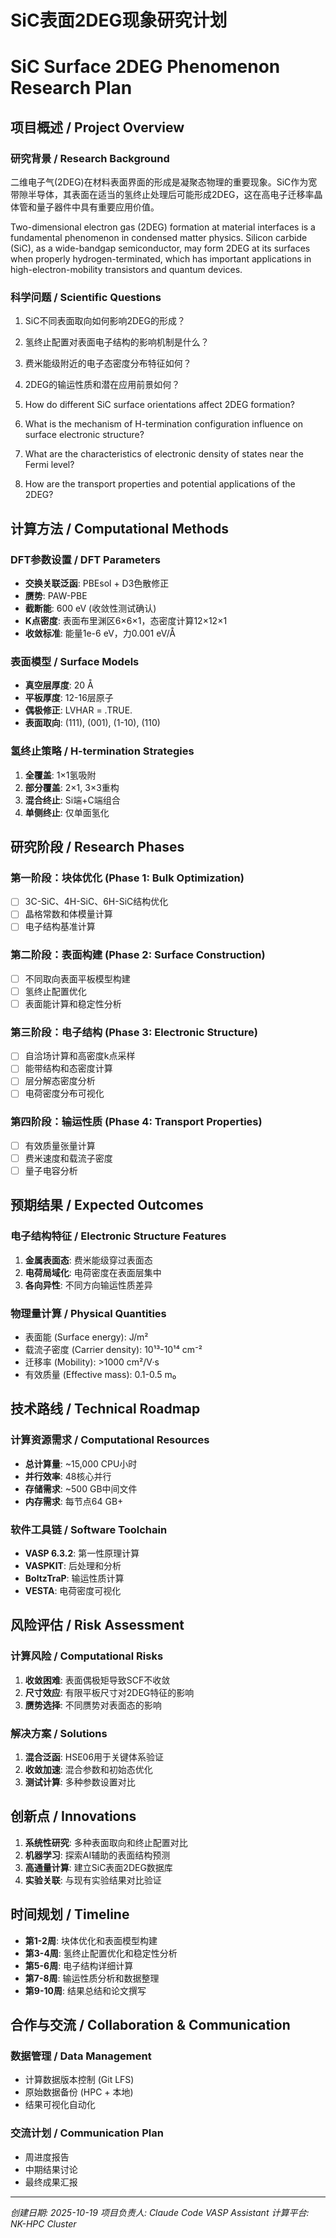 # SiC表面2DEG现象研究计划
# SiC Surface 2DEG Phenomenon Research Plan

## 项目概述 / Project Overview

### 研究背景 / Research Background
二维电子气(2DEG)在材料表面界面的形成是凝聚态物理的重要现象。SiC作为宽带隙半导体，其表面在适当的氢终止处理后可能形成2DEG，这在高电子迁移率晶体管和量子器件中具有重要应用价值。

Two-dimensional electron gas (2DEG) formation at material interfaces is a fundamental phenomenon in condensed matter physics. Silicon carbide (SiC), as a wide-bandgap semiconductor, may form 2DEG at its surfaces when properly hydrogen-terminated, which has important applications in high-electron-mobility transistors and quantum devices.

### 科学问题 / Scientific Questions
1. SiC不同表面取向如何影响2DEG的形成？
2. 氢终止配置对表面电子结构的影响机制是什么？
3. 费米能级附近的电子态密度分布特征如何？
4. 2DEG的输运性质和潜在应用前景如何？

1. How do different SiC surface orientations affect 2DEG formation?
2. What is the mechanism of H-termination configuration influence on surface electronic structure?
3. What are the characteristics of electronic density of states near the Fermi level?
4. How are the transport properties and potential applications of the 2DEG?

## 计算方法 / Computational Methods

### DFT参数设置 / DFT Parameters
- **交换关联泛函**: PBEsol + D3色散修正
- **赝势**: PAW-PBE
- **截断能**: 600 eV (收敛性测试确认)
- **K点密度**: 表面布里渊区6×6×1，态密度计算12×12×1
- **收敛标准**: 能量1e-6 eV，力0.001 eV/Å

### 表面模型 / Surface Models
- **真空层厚度**: 20 Å
- **平板厚度**: 12-16层原子
- **偶极修正**: LVHAR = .TRUE.
- **表面取向**: (111), (001), (1-10), (110)

### 氢终止策略 / H-termination Strategies
1. **全覆盖**: 1×1氢吸附
2. **部分覆盖**: 2×1, 3×3重构
3. **混合终止**: Si端+C端组合
4. **单侧终止**: 仅单面氢化

## 研究阶段 / Research Phases

### 第一阶段：块体优化 (Phase 1: Bulk Optimization)
- [ ] 3C-SiC、4H-SiC、6H-SiC结构优化
- [ ] 晶格常数和体模量计算
- [ ] 电子结构基准计算

### 第二阶段：表面构建 (Phase 2: Surface Construction)
- [ ] 不同取向表面平板模型构建
- [ ] 氢终止配置优化
- [ ] 表面能计算和稳定性分析

### 第三阶段：电子结构 (Phase 3: Electronic Structure)
- [ ] 自洽场计算和高密度k点采样
- [ ] 能带结构和态密度计算
- [ ] 层分解态密度分析
- [ ] 电荷密度分布可视化

### 第四阶段：输运性质 (Phase 4: Transport Properties)
- [ ] 有效质量张量计算
- [ ] 费米速度和载流子密度
- [ ] 量子电容分析

## 预期结果 / Expected Outcomes

### 电子结构特征 / Electronic Structure Features
1. **金属表面态**: 费米能级穿过表面态
2. **电荷局域化**: 电荷密度在表面层集中
3. **各向异性**: 不同方向输运性质差异

### 物理量计算 / Physical Quantities
- 表面能 (Surface energy): J/m²
- 载流子密度 (Carrier density): 10¹³-10¹⁴ cm⁻²
- 迁移率 (Mobility): >1000 cm²/V·s
- 有效质量 (Effective mass): 0.1-0.5 m₀

## 技术路线 / Technical Roadmap

### 计算资源需求 / Computational Resources
- **总计算量**: ~15,000 CPU小时
- **并行效率**: 48核心并行
- **存储需求**: ~500 GB中间文件
- **内存需求**: 每节点64 GB+

### 软件工具链 / Software Toolchain
- **VASP 6.3.2**: 第一性原理计算
- **VASPKIT**: 后处理和分析
- **BoltzTraP**: 输运性质计算
- **VESTA**: 电荷密度可视化

## 风险评估 / Risk Assessment

### 计算风险 / Computational Risks
1. **收敛困难**: 表面偶极矩导致SCF不收敛
2. **尺寸效应**: 有限平板尺寸对2DEG特征的影响
3. **赝势选择**: 不同赝势对表面态的影响

### 解决方案 / Solutions
1. **混合泛函**: HSE06用于关键体系验证
2. **收敛加速**: 混合参数和初始态优化
3. **测试计算**: 多种参数设置对比

## 创新点 / Innovations

1. **系统性研究**: 多种表面取向和终止配置对比
2. **机器学习**: 探索AI辅助的表面结构预测
3. **高通量计算**: 建立SiC表面2DEG数据库
4. **实验关联**: 与现有实验结果对比验证

## 时间规划 / Timeline

- **第1-2周**: 块体优化和表面模型构建
- **第3-4周**: 氢终止配置优化和稳定性分析
- **第5-6周**: 电子结构详细计算
- **第7-8周**: 输运性质分析和数据整理
- **第9-10周**: 结果总结和论文撰写

## 合作与交流 / Collaboration & Communication

### 数据管理 / Data Management
- 计算数据版本控制 (Git LFS)
- 原始数据备份 (HPC + 本地)
- 结果可视化自动化

### 交流计划 / Communication Plan
- 周进度报告
- 中期结果讨论
- 最终成果汇报

---

*创建日期: 2025-10-19*
*项目负责人: Claude Code VASP Assistant*
*计算平台: NK-HPC Cluster*
